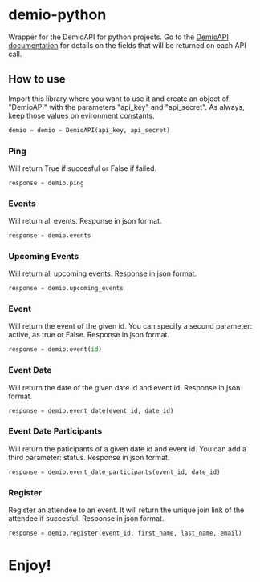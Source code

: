 # demio-python
Wrapper for the DemioAPI for python projects.
Go to the [DemioAPI documentation](https://publicdemioapi.docs.apiary.io/) for details on the fields that will be returned on each API call.

## How to use
Import this library where you want to use it and create an object of "DemioAPI" with the parameters "api_key" and "api_secret". As always, keep those values on evironment constants.
```python
demio = demio = DemioAPI(api_key, api_secret)
```

### Ping
Will return True if succesful or False if failed.
```python
response = demio.ping
```

### Events
Will return all events. Response in json format.
```python
response = demio.events
```

### Upcoming Events
Will return all upcoming events. Response in json format.
```python
response = demio.upcoming_events
```

### Event
Will return the event of the given id. You can specify a second parameter: active, as true or False. Response in json format.
```python
response = demio.event(id)
```

### Event Date
Will return the date of the given date id and event id. Response in json format.
```python
response = demio.event_date(event_id, date_id)
```

### Event Date Participants
Will return the paticipants of a given date id and event id. You can add a third parameter: status. Response in json format.
```python
response = demio.event_date_participants(event_id, date_id)
```

### Register
Register an attendee to an event. It will return the unique join link of the attendee if succesful. Response in json format.
```python
response = demio.register(event_id, first_name, last_name, email)
```

# Enjoy!
